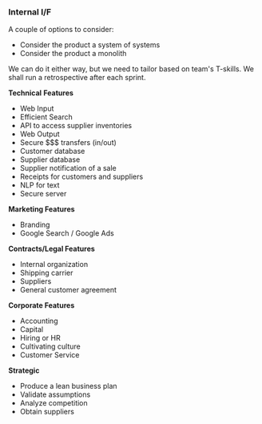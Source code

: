 ### Internal I/F

A couple of options to consider:

* Consider the product a system of systems
* Consider the product a monolith

We can do it either way, but we need to tailor based on team's T-skills.  We shall run a retrospective after each sprint.

**Technical** **Features**

* Web Input
* Efficient Search
* API to access supplier inventories
* Web Output
* Secure $$$ transfers \(in/out\)
* Customer database
* Supplier database
* Supplier notification of a sale
* Receipts for customers and suppliers
* NLP for text
* Secure server

**Marketing Features**

* Branding
* Google Search / Google Ads

**Contracts/Legal Features**

* Internal organization
* Shipping carrier
* Suppliers
* General customer agreement

**Corporate Features**

* Accounting
* Capital
* Hiring or HR
* Cultivating culture
* Customer Service 

**Strategic**

* Produce a lean business plan
* Validate assumptions
* Analyze competition
* Obtain suppliers



